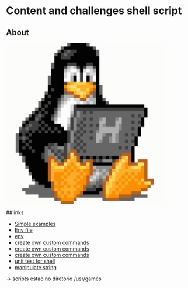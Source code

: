 # Content and challenges shell script

## About

<img src="/img/linux-bit.gif" align="center"/>

##links

- [Simple examples](https://www.devmedia.com.br/introducao-ao-shell-script-no-linux/25778)
- [Env file](https://www.cyberciti.biz/tips/finding-bash-perl-python-portably-using-env.html)
- [env](https://www.digitalocean.com/community/tutorials/how-to-read-and-set-environmental-and-shell-variables-on-a-linux-vps)
- [create own custom commands](https://medium.com/devnetwork/how-to-create-your-own-custom-terminal-commands-c5008782a78e)
- [create own custom commands](https://www.geeksforgeeks.org/custom-commands-linux-terminal/)
- [create own custom commands](https://www.youtube.com/watch?v=vNqjaoq_U7E)
- [unit test for shell](https://github.com/bats-core/bats-core)
- [manipulate string](https://www.thegeekstuff.com/2010/07/bash-string-manipulation/)


-> scripts estao no diretorio /usr/games
